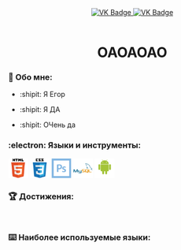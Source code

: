 <div id="badges" align ="center">
  <a href= "https://vk.com/gorinich_ya_da">
    <img src = "https://img.shields.io/badge/VK-blue?style=for-the-badge&logo=VK&logoColor=white" alt="VK Badge"/>
  </a>

  <a href= "https://mail.google.com/mail/u/0/#inbox">
    <img src = "https://img.shields.io/badge/EMAIL-red?style=for-the-badge&logo=Gmail&logoColor=white" alt="VK Badge"/>
  </a>
</div>

<div id="view prof" align="center" >
  <img src="https://komarev.com/ghpvc/?username=XipXap&style=flat-square&color=blue" alt=""/>
</div>

<div id="hey there" align="center">
<h1> ОАОАОАО </h1>
</div>

### :older_man: Обо мне:

- :shipit: Я Егор

- :shipit: Я ДА

- :shipit: ОЧень да

### :electron: Языки и инструменты:

  <div>
    <img src= "https://github.com/devicons/devicon/blob/master/icons/html5/html5-original-wordmark.svg" width="40px" height="40px"/>
    <img src= "https://github.com/devicons/devicon/blob/master/icons/css3/css3-original-wordmark.svg" width="40px" height="40px"/>
    <img src= "https://github.com/devicons/devicon/blob/master/icons/photoshop/photoshop-line.svg" width="40px" height="40px"/>
    <img src= "https://github.com/devicons/devicon/blob/master/icons/mysql/mysql-original-wordmark.svg" width="40px" height="40px"/>
    <img src= "https://github.com/devicons/devicon/blob/master/icons/android/android-original-wordmark.svg" width="40px" height="40px"/>
  </div>

  ### :trophy: Достижения:

  <div>
    <img src="https://github-profile-trophy.vercel.app/?username=XipXap" alt=""/>
  </div>

 ### :keyboard: Наиболее используемые языки:

   <div>
    <img src="https://github-readme-stats.vercel.app/api/top-langs/?username=XipXap" alt=""/>
   </div>

